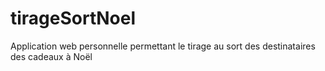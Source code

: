 # tirageSortNoel
Application web personnelle permettant le tirage au sort des destinataires des cadeaux à Noël
